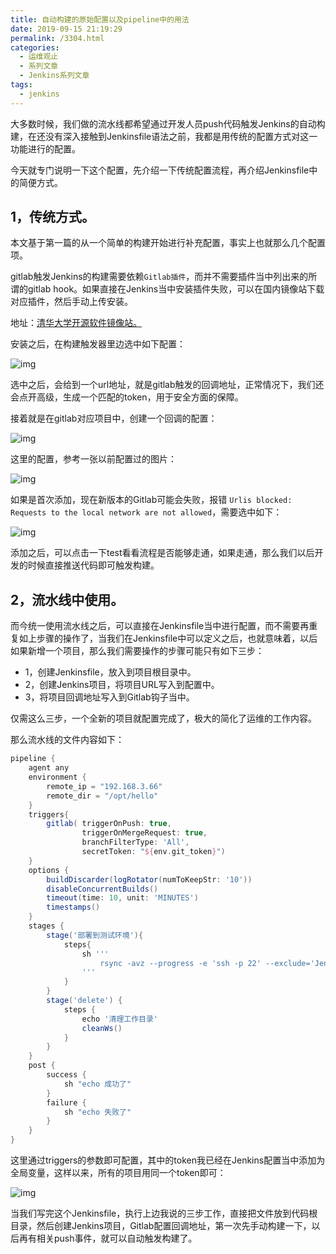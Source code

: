 ```yaml
---
title: 自动构建的原始配置以及pipeline中的用法
date: 2019-09-15 21:19:29
permalink: /3304.html
categories:
  - 运维观止
  - 系列文章
  - Jenkins系列文章
tags:
  - jenkins
---
```


大多数时候，我们做的流水线都希望通过开发人员push代码触发Jenkins的自动构建，在还没有深入接触到Jenkinsfile语法之前，我都是用传统的配置方式对这一功能进行的配置。

今天就专门说明一下这个配置，先介绍一下传统配置流程，再介绍Jenkinsfile中的简便方式。

## 1，传统方式。

本文基于第一篇的从一个简单的构建开始进行补充配置，事实上也就那么几个配置项。

gitlab触发Jenkins的构建需要依赖`Gitlab插件`，而并不需要插件当中列出来的所谓的gitlab hook。如果直接在Jenkins当中安装插件失败，可以在国内镜像站下载对应插件，然后手动上传安装。

地址：[清华大学开源软件镜像站。](https://mirrors.tuna.tsinghua.edu.cn/jenkins/plugins/)

安装之后，在构建触发器里边选中如下配置：

![img](http://tva4.sinaimg.cn/large/71cfeb93ly1gmavr8tpcnj21b60l20vt.jpg)

选中之后，会给到一个url地址，就是gitlab触发的回调地址，正常情况下，我们还会点开高级，生成一个匹配的token，用于安全方面的保障。

接着就是在gitlab对应项目中，创建一个回调的配置：

![img](http://tvax3.sinaimg.cn/large/71cfeb93ly1gmavljr6kvj21mu0kmgoy.jpg)

这里的配置，参考一张以前配置过的图片：

![img](http://tvax4.sinaimg.cn/large/71cfeb93ly1gmavlmlx76j21670m546n.jpg)

如果是首次添加，现在新版本的Gitlab可能会失败，报错 `Urlis blocked: Requests to the local network are not allowed`，需要选中如下：

![img](http://tvax3.sinaimg.cn/large/71cfeb93ly1gmavlomqazj21w80uqgqi.jpg)

添加之后，可以点击一下test看看流程是否能够走通，如果走通，那么我们以后开发的时候直接推送代码即可触发构建。

## 2，流水线中使用。

而今统一使用流水线之后，可以直接在Jenkinsfile当中进行配置，而不需要再重复如上步骤的操作了，当我们在Jenkinsfile中可以定义之后，也就意味着，以后如果新增一个项目，那么我们需要操作的步骤可能只有如下三步：

- 1，创建Jenkinsfile，放入到项目根目录中。
- 2，创建Jenkins项目，将项目URL写入到配置中。
- 3，将项目回调地址写入到Gitlab钩子当中。

仅需这么三步，一个全新的项目就配置完成了，极大的简化了运维的工作内容。

那么流水线的文件内容如下：

```groovy
pipeline {
    agent any
    environment {
        remote_ip = "192.168.3.66"
        remote_dir = "/opt/hello"
    }
    triggers{
        gitlab( triggerOnPush: true,
                triggerOnMergeRequest: true,
                branchFilterType: 'All',
                secretToken: "${env.git_token}")
    }
    options {
        buildDiscarder(logRotator(numToKeepStr: '10'))
        disableConcurrentBuilds()
        timeout(time: 10, unit: 'MINUTES')
        timestamps()
    }
    stages {
        stage('部署到测试环境'){
            steps{
                sh '''
                    rsync -avz --progress -e 'ssh -p 22' --exclude='Jenkinsfile' --exclude='.git' --delete ${WORKSPACE}/  root@$remote_ip:$remote_dir
                '''
            }
        }
        stage('delete') {
            steps {
                echo '清理工作目录'
                cleanWs()
            }
        }
    }
    post {
        success {
            sh "echo 成功了"
        }
        failure {
            sh "echo 失败了"
        }
    }
}
```

这里通过triggers的参数即可配置，其中的token我已经在Jenkins配置当中添加为全局变量，这样以来，所有的项目用同一个token即可：

![img](http://tvax1.sinaimg.cn/large/71cfeb93ly1gmavlry4qrj21g60b83zx.jpg)

当我们写完这个Jenkinsfile，执行上边我说的三步工作，直接把文件放到代码根目录，然后创建Jenkins项目，Gitlab配置回调地址，第一次先手动构建一下，以后再有相关push事件，就可以自动触发构建了。

